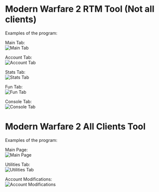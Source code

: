 # Modern Warfare 2 RTM Tool (Not all clients)

Examples of the program:

Main Tab: <br/>
![Main Tab](https://i.imgur.com/aliZ6Ln.png)

Account Tab: <br/>
![Account Tab](https://i.imgur.com/FxiBpGP.png)

Stats Tab: <br/>
![Stats Tab](https://i.imgur.com/MNEIf4F.png)

Fun Tab: <br/>
![Fun Tab](https://i.imgur.com/aGGI9N1.png)

Console Tab: <br/>
![Console Tab](https://i.imgur.com/pSHVVRL.png)

# Modern Warfare 2 All Clients Tool

Examples of the program:

Main Page: <br/>
![Main Page](https://i.imgur.com/2AGbXkY.png)

Utilities Tab: <br/>
![Utilities Tab](https://i.imgur.com/wSjXudn.png)

Account Modifications: <br/>
![Account Modifications](https://i.imgur.com/U0Zn1J1.png)
